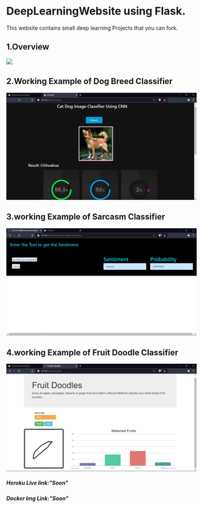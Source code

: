 # DeepLearningWebsite using Flask.
This website contains small deep learning Projects that you can fork.

<h2>1.Overview</h2>
<img src="https://raw.githubusercontent.com/AdarshKandwal/DeepLearningWebsite/main/Git_Upload/gitupload.gif"/>
<h2>2.Working Example of Dog Breed Classifier</h2>
<img src="https://github.com/AdarshKandwal/DeepLearningWebsite/blob/main/Git_Upload/dogbreedclassifier.png"/>
<h2>3.working Example of Sarcasm Classifier</h2>
<img src="https://github.com/AdarshKandwal/DeepLearningWebsite/blob/main/Git_Upload/Sarcasm.png"/>
<h2>4.working Example of Fruit Doodle Classifier</h2>
<img src="https://github.com/AdarshKandwal/DeepLearningWebsite/blob/main/Git_Upload/Fruit_classifier.png"/>
<br>
<h5><b><i>Heroku Live link:"Soon"</i></b></h5>
 <h5><b><i>Docker Img Link:"Soon"</i></b></h5>
